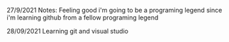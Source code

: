 27/9/2021 
Notes: Feeling good i'm going to be a programing legend since i'm learning github from a fellow programing legend

28/09/2021 Learning git and visual studio 
